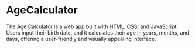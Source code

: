 # AgeCalculator
The Age Calculator is a web app built with HTML, CSS, and JavaScript. Users input their birth date, and it calculates their age in years, months, and days, offering a user-friendly and visually appealing interface.
